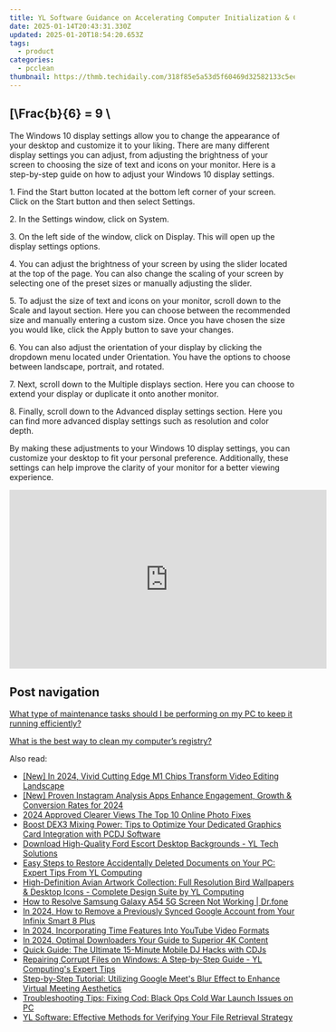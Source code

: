 ```yaml
---
title: YL Software Guidance on Accelerating Computer Initialization & Closing Processes
date: 2025-01-14T20:43:31.330Z
updated: 2025-01-20T18:54:20.653Z
tags:
  - product
categories:
  - pcclean
thumbnail: https://thmb.techidaily.com/318f85e5a53d5f60469d32582133c5ee92bbc0ceb979fd63de287576e36507bb.jpg
---
```


## \[\Frac{b}{6} = 9 \

The Windows 10 display settings allow you to change the appearance of your desktop and customize it to your liking. There are many different display settings you can adjust, from adjusting the brightness of your screen to choosing the size of text and icons on your monitor. Here is a step-by-step guide on how to adjust your Windows 10 display settings. 

1\. Find the Start button located at the bottom left corner of your screen. Click on the Start button and then select Settings.

2\. In the Settings window, click on System.

3\. On the left side of the window, click on Display. This will open up the display settings options. 

4\. You can adjust the brightness of your screen by using the slider located at the top of the page. You can also change the scaling of your screen by selecting one of the preset sizes or manually adjusting the slider.

5\. To adjust the size of text and icons on your monitor, scroll down to the Scale and layout section. Here you can choose between the recommended size and manually entering a custom size. Once you have chosen the size you would like, click the Apply button to save your changes.

6\. You can also adjust the orientation of your display by clicking the dropdown menu located under Orientation. You have the options to choose between landscape, portrait, and rotated.

7\. Next, scroll down to the Multiple displays section. Here you can choose to extend your display or duplicate it onto another monitor.

8\. Finally, scroll down to the Advanced display settings section. Here you can find more advanced display settings such as resolution and color depth. 

By making these adjustments to your Windows 10 display settings, you can customize your desktop to fit your personal preference. Additionally, these settings can help improve the clarity of your monitor for a better viewing experience.

<!-- affiliate ads begin -->
<iframe width="560" height="315" src="https://www.youtube.com/embed/qNrOsjUdRz0?si=xGzhmNmtgxNTsRxN" title="YouTube video player" frameborder="0" allow="accelerometer; autoplay; clipboard-write; encrypted-media; gyroscope; picture-in-picture; web-share" referrerpolicy="strict-origin-when-cross-origin" allowfullscreen></iframe>
<!-- affiliate ads end -->

## Post navigation

[What type of maintenance tasks should I be performing on my PC to keep it running efficiently?](https://tools.techidaily.com/pcclean/products/)

[What is the best way to clean my computer’s registry?](https://tools.techidaily.com/pcclean/products/)

<ins class="adsbygoogle"
     style="display:block"
     data-ad-format="autorelaxed"
     data-ad-client="ca-pub-7571918770474297"
     data-ad-slot="1223367746"></ins>

<ins class="adsbygoogle"
     style="display:block"
     data-ad-client="ca-pub-7571918770474297"
     data-ad-slot="8358498916"
     data-ad-format="auto"
     data-full-width-responsive="true"></ins>

<span class="atpl-alsoreadstyle">Also read:</span>
<div><ul>
<li><a href="https://fox-hovers.techidaily.com/new-in-2024-vivid-cutting-edge-m1-chips-transform-video-editing-landscape/"><u>[New] In 2024, Vivid Cutting Edge M1 Chips Transform Video Editing Landscape</u></a></li>
<li><a href="https://instagram-videos.techidaily.com/new-proven-instagram-analysis-apps-enhance-engagement-growth-and-conversion-rates-for-2024/"><u>[New] Proven Instagram Analysis Apps Enhance Engagement, Growth & Conversion Rates for 2024</u></a></li>
<li><a href="https://extra-resources.techidaily.com/2024-approved-clearer-views-the-top-10-online-photo-fixes/"><u>2024 Approved Clearer Views The Top 10 Online Photo Fixes</u></a></li>
<li><a href="https://win-exclusive.techidaily.com/boost-dex3-mixing-power-tips-to-optimize-your-dedicated-graphics-card-integration-with-pcdj-software/"><u>Boost DEX3 Mixing Power: Tips to Optimize Your Dedicated Graphics Card Integration with PCDJ Software</u></a></li>
<li><a href="https://win-exclusive.techidaily.com/download-high-quality-ford-escort-desktop-backgrounds-yl-tech-solutions/"><u>Download High-Quality Ford Escort Desktop Backgrounds - YL Tech Solutions</u></a></li>
<li><a href="https://win-exclusive.techidaily.com/easy-steps-to-restore-accidentally-deleted-documents-on-your-pc-expert-tips-from-yl-computing/"><u>Easy Steps to Restore Accidentally Deleted Documents on Your PC: Expert Tips From YL Computing</u></a></li>
<li><a href="https://win-exclusive.techidaily.com/high-definition-avian-artwork-collection-full-resolution-bird-wallpapers-and-desktop-icons-complete-design-suite-by-yl-computing/"><u>High-Definition Avian Artwork Collection: Full Resolution Bird Wallpapers & Desktop Icons - Complete Design Suite by YL Computing</u></a></li>
<li><a href="https://fix-guide.techidaily.com/how-to-resolve-samsung-galaxy-a54-5g-screen-not-working-drfone-by-drfone-fix-android-problems-fix-android-problems/"><u>How to Resolve Samsung Galaxy A54 5G Screen Not Working | Dr.fone</u></a></li>
<li><a href="https://unlock-android.techidaily.com/in-2024-how-to-remove-a-previously-synced-google-account-from-your-infinix-smart-8-plus-by-drfone-android/"><u>In 2024, How to Remove a Previously Synced Google Account from Your Infinix Smart 8 Plus</u></a></li>
<li><a href="https://some-techniques.techidaily.com/in-2024-incorporating-time-features-into-youtube-video-formats/"><u>In 2024, Incorporating Time Features Into YouTube Video Formats</u></a></li>
<li><a href="https://extra-guidance.techidaily.com/in-2024-optimal-downloaders-your-guide-to-superior-4k-content/"><u>In 2024, Optimal Downloaders Your Guide to Superior 4K Content</u></a></li>
<li><a href="https://win-exclusive.techidaily.com/quick-guide-the-ultimate-15-minute-mobile-dj-hacks-with-cdjs/"><u>Quick Guide: The Ultimate 15-Minute Mobile DJ Hacks with CDJs</u></a></li>
<li><a href="https://win-exclusive.techidaily.com/repairing-corrupt-files-on-windows-a-step-by-step-guide-yl-computings-expert-tips/"><u>Repairing Corrupt Files on Windows: A Step-by-Step Guide - YL Computing's Expert Tips</u></a></li>
<li><a href="https://technical-tips.techidaily.com/step-by-step-tutorial-utilizing-google-meets-blur-effect-to-enhance-virtual-meeting-aesthetics/"><u>Step-by-Step Tutorial: Utilizing Google Meet's Blur Effect to Enhance Virtual Meeting Aesthetics</u></a></li>
<li><a href="https://win-solutions.techidaily.com/troubleshooting-tips-fixing-cod-black-ops-cold-war-launch-issues-on-pc/"><u>Troubleshooting Tips: Fixing Cod: Black Ops Cold War Launch Issues on PC</u></a></li>
<li><a href="https://win-exclusive.techidaily.com/yl-software-effective-methods-for-verifying-your-file-retrieval-strategy/"><u>YL Software: Effective Methods for Verifying Your File Retrieval Strategy</u></a></li>
</ul></div>

